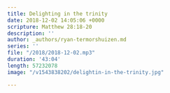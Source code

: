 ```yaml
---
title: Delighting in the trinity
date: 2018-12-02 14:05:06 +0000
scripture: Matthew 28:18-20
description: ''
author: _authors/ryan-termorshuizen.md
series: ''
file: "/2018/2018-12-02.mp3"
duration: '43:04'
length: 57232078
image: "/v1543838202/delightin-in-the-trinity.jpg"

---
```

